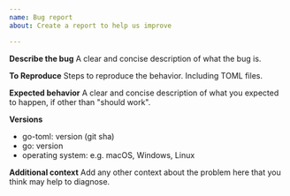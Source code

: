 ```yaml
---
name: Bug report
about: Create a report to help us improve

---
```


**Describe the bug**
A clear and concise description of what the bug is.

**To Reproduce**
Steps to reproduce the behavior. Including TOML files.

**Expected behavior**
A clear and concise description of what you expected to happen, if other than "should work".

**Versions**
 - go-toml: version (git sha)
 - go: version
 - operating system: e.g. macOS, Windows, Linux

**Additional context**
Add any other context about the problem here that you think may help to diagnose.
